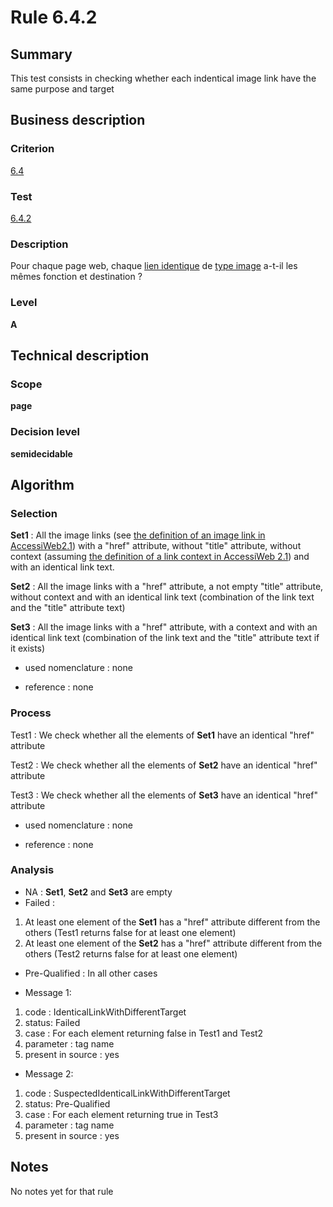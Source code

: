 # Rule 6.4.2
## Summary

This test consists in checking whether each indentical image link have
the same purpose and target

## Business description

### Criterion

[6.4](http://references.modernisation.gouv.fr/sites/default/files/RGAA3_RC2-1/referentiel_technique.htm#crit-6-4)

### Test

[6.4.2](http://references.modernisation.gouv.fr/sites/default/files/RGAA3_RC2-1/referentiel_technique.htm#test-6-4-2)

### Description

Pour chaque page web, chaque <a href="http://references.modernisation.gouv.fr/sites/default/files/RGAA3_RC2-1/glossaire.htm#mLienIdentique">lien identique</a> de <a href="http://references.modernisation.gouv.fr/sites/default/files/RGAA3_RC2-1/glossaire.htm#mIntituleLien">type image</a> a-t-il les m&ecirc;mes fonction et destination ?

### Level

**A**

## Technical description

### Scope

**page**

### Decision level

**semidecidable**

## Algorithm

### Selection

**Set1** : All the image links (see [the definition of an image link in
AccessiWeb2.1](http://www.braillenet.org/accessibilite/referentiel-aw21-en/glossaire.php#mLienImage))
with a "href" attribute, without "title" attribute, without context
(assuming [the definition of a link context in AccessiWeb
2.1](http://www.braillenet.org/accessibilite/referentiel-aw21-en/glossaire.php#mContexteLien))
and with an identical link text.

**Set2** : All the image links with a "href" attribute, a not empty "title"
attribute, without context and with an identical link text (combination
of the link text and the "title" attribute text)

**Set3** : All the image links with a "href" attribute, with a context and
with an identical link text (combination of the link text and the
"title" attribute text if it exists)

-   used nomenclature : none

-   reference : none

### Process

Test1 : We check whether all the elements of **Set1** have an identical
"href" attribute

Test2 : We check whether all the elements of **Set2** have an identical
"href" attribute

Test3 : We check whether all the elements of **Set3** have an identical
"href" attribute

-   used nomenclature : none

-   reference : none

### Analysis

-   NA : **Set1**, **Set2** and **Set3** are empty
-   Failed :

1.  At least one element of the **Set1** has a "href" attribute different
    from the others (Test1 returns false for at least one element)
2.  At least one element of the **Set2** has a "href" attribute different
    from the others (Test2 returns false for at least one element)

-   Pre-Qualified : In all other cases

-   Message 1:

1.  code : IdenticalLinkWithDifferentTarget
2.  status: Failed
3.  case : For each element returning false in Test1 and Test2
4.  parameter : tag name
5.  present in source : yes

-   Message 2:

1.  code : SuspectedIdenticalLinkWithDifferentTarget
2.  status: Pre-Qualified
3.  case : For each element returning true in Test3
4.  parameter : tag name
5.  present in source : yes

## Notes

No notes yet for that rule
